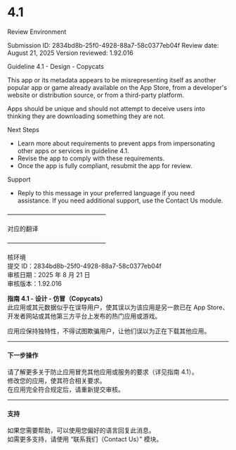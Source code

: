 # 4.1

Review Environment

Submission ID: 2834bd8b-25f0-4928-88a7-58c0377eb04f Review date: August 21, 2025 Version reviewed: 1.92.016

Guideline 4.1 - Design - Copycats

This app or its metadata appears to be misrepresenting itself as another popular app or game already available on the App Store, from a developer's website or distribution source, or from a third-party platform.

Apps should be unique and should not attempt to deceive users into thinking they are downloading something they are not.

Next Steps

* Learn more about requirements to prevent apps from impersonating other apps or services in guideline 4.1.
* Revise the app to comply with these requirements.
* Once the app is fully compliant, resubmit the app for review.

Support

* Reply to this message in your preferred language if you need assistance. If you need additional support, use the Contact Us module. &#x20;



————————————————

对应的翻译

————————————————



核环境\
提交 ID：2834bd8b-25f0-4928-88a7-58c0377eb04f\
审核日期：2025 年 8 月 21 日\
审核版本：1.92.016

**指南 4.1 - 设计 - 仿冒（Copycats）**\
此应用或其元数据似乎在误导用户，使其误以为该应用是另一款已在 App Store、开发者网站或其他第三方平台上发布的热门应用或游戏。

应用应保持独特性，不得试图欺骗用户，让他们误以为正在下载其他应用。

***

#### **下一步操作**

请了解更多关于防止应用冒充其他应用或服务的要求（详见指南 4.1）。\
修改您的应用，使其符合相关要求。\
在应用完全符合规定后，请重新提交审核。

***

#### **支持**

如果您需要帮助，可以使用您偏好的语言回复此消息。\
如需更多支持，请使用 “联系我们（Contact Us）” 模块。



